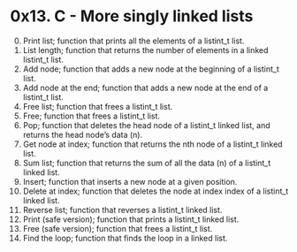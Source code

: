 # 0x13. C - More singly linked lists

0. Print list; function that prints all the elements of a listint_t list.
1. List length; function that returns the number of elements in a linked listint_t list.
2. Add node; function that adds a new node at the beginning of a listint_t list.
3. Add node at the end; function that adds a new node at the end of a listint_t list.
4. Free list; function that frees a listint_t list.
5. Free; function that frees a listint_t list.
6. Pop; function that deletes the head node of a listint_t linked list, and returns the head node’s data (n).
7. Get node at index; function that returns the nth node of a listint_t linked list.
8. Sum list; function that returns the sum of all the data (n) of a listint_t linked list.
9. Insert; function that inserts a new node at a given position.
10. Delete at index; function that deletes the node at index index of a listint_t linked list.
11. Reverse list; function that reverses a listint_t linked list.
12. Print (safe version); function that prints a listint_t linked list.
13. Free (safe version); function that frees a listint_t list.
14. Find the loop; function that finds the loop in a linked list.
